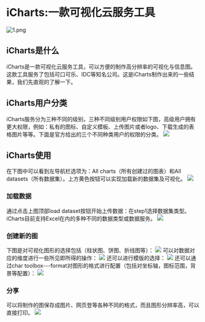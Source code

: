 # iCharts:一款可视化云服务工具
![1.png](1.png)
## iCharts是什么
iCharts是一款可视化云服务工具，可以方便的制作高分辨率的可视化与信息图。这款工具服务了包括可口可乐、IDC等知名公司。这是iCharts制作出来的一些结果，我们先直观的了解一下。

## iCharts用户分类
iCharts服务分为三种不同的级别，三种不同级别用户权限如下图，高级用户拥有更大权限，例如：私有的图标、自定义模板、上传图片或者logo、下载生成的表格图片等等。下面是官方给出的三个不同种类用户的权限的分类。
![](2.png)
## iCharts使用
在下图中可以看到左导航栏选项为：All charts（所有创建过的图表）和All datasets（所有数据集）。上方黄色按钮可以实现加载新的数据集及可视化。
![](3.png)
### 加载数据
通过点击上图顶部load dataset按钮开始上传数据：在step1选择数据集类型。iCharts目前支持Excel在内的多种不同的数据类型或数据服务。
![](4.png)
### 创建新的图
下图是对可视化图形的选择包括（柱状图、饼图、折线图等）：
![](5.png)
可以对数据对应的维度进行一些所见即所得的操作：
![](chartbox_option.png)
还可以进行模版的选择：
![](chartbox_template.png)
还可以通过char toolbox---format对图形的格式进行配置（包括对坐标轴，图标范围，背景等配置）：
![](chartbox_format.png)
### 分享
可以将制作的图保存成图片、网页登等各种不同的格式，而且图形分辨率高，可以直接打印。
![](publish_shartoweb.png)
